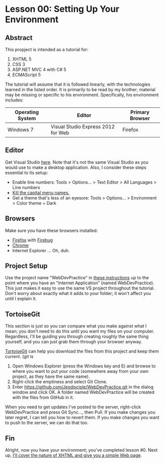 Lesson 00: Setting Up Your Environment
======================================

Abstract
--------

This propject is intended as a tutorial for:

1. XHTML 5
2. CSS 3
3. ASP.NET MVC 4 with C# 5
4. ECMAScript 5

The tutorial will assume that it is followed linearly, with the technologies learned in the listed order. It is primarily to be read by my brother; material may be missing or specific to his environment. Specifically, his environment includes:

| Operating System | Editor                             | Primary Browser |
|------------------|------------------------------------|-----------------|
| Windows 7        | Visual Studio Express 2012 for Web | Firefox         |

Editor
------

Get Visual Studio [here](http://www.microsoft.com/visualstudio/eng/products/visual-studio-express-for-web). Note that it's not the same Visual Studio as you would use to make a desktop application. Also, I consider these steps essential to its setup:

* Enable line numbers: Tools > Options... > Text Editor > All Languages > Line numbers
* [Kill the capital menu names.](http://stackoverflow.com/questions/10859173/how-to-disable-all-caps-menu-titles-in-visual-studio)
* Get a theme that's less of an eyesore: Tools > Options... > Environment > Color theme = Dark

Browsers
--------

Make sure you have these browsers installed:

* [Firefox](http://www.mozilla.org/en-US/firefox/new/) with [Firebug](http://getfirebug.com/)
* [Chrome](https://www.google.com/intl/en/chrome/browser/)
* Internet Explorer ... Oh, duh.

Project Setup
-------------

Use the project name "WebDevPractice" in [these instructions](http://www.asp.net/mvc/tutorials/mvc-4/getting-started-with-aspnet-mvc4/intro-to-aspnet-mvc-4) up to the point where you have an "Internet Application" (named WebDevPractice). This just makes it easy to use the same VS project throughout the tutorial. Don't worry about exactly what it adds to your folder; it won't affect you until I explain it.

TortoiseGit
-----------

This section is just so you can compare what you make against what I mean; you don't need to do this until you want my files on your computer. Regardless, I'll be guiding you through creating roughly the same thing yourself, and you can just grab them through your browser anyway.

[TortoiseGit](https://code.google.com/p/tortoisegit/) can help you download the files from this project and keep them current. (git is

1. Open Windows Explorer (press the Windows key and E) and browse to where you want to put your code (somewhere away from your own project, as they have the same name).
3. Right-click the emptiness and select Git Clone.
4. Enter https://github.com/Jesdisciple/WebDevPractice.git in the dialog window and click OK. A folder named WebDevPractice will be created with the files from GitHub in it.

When you need to get updates I've posted to the server, right-click WebDevPractice and press Git Sync..., then Pull. If you make changes you later regret, I can tell you how to revert them. If you make changes you want to push to the server, we can do that too.

Fin
---

Alright, now you have your environment; you've completed lesson #0. Next up, [I'll cover the nature of XHTML and give you a simple Web page](01.md).
